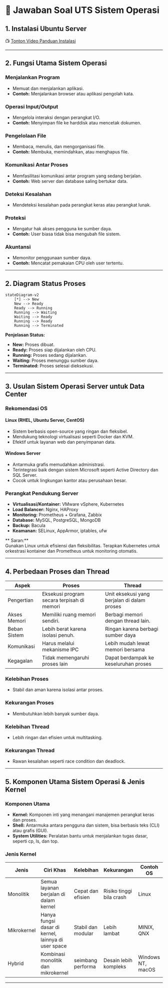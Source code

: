 
# 📘 Jawaban Soal UTS Sistem Operasi

## 1. Instalasi Ubuntu Server

📺 [Tonton Video Panduan Instalasi](https://youtu.be/q4Gn8AQwc98 "Tonton Video di YouTube")

---

## 2. Fungsi Utama Sistem Operasi

### Menjalankan Program
- Memuat dan menjalankan aplikasi.
- **Contoh:** Menjalankan browser atau aplikasi pengolah kata.

### Operasi Input/Output
- Mengelola interaksi dengan perangkat I/O.
- **Contoh:** Menyimpan file ke harddisk atau mencetak dokumen.

### Pengelolaan File
- Membaca, menulis, dan mengorganisasi file.
- **Contoh:** Membuka, memindahkan, atau menghapus file.

### Komunikasi Antar Proses
- Memfasilitasi komunikasi antar program yang sedang berjalan.
- **Contoh:** Web server dan database saling bertukar data.

### Deteksi Kesalahan
- Mendeteksi kesalahan pada perangkat keras atau perangkat lunak.

### Proteksi
- Mengatur hak akses pengguna ke sumber daya.
- **Contoh:** User biasa tidak bisa mengubah file sistem.

### Akuntansi
- Memonitor penggunaan sumber daya.
- **Contoh:** Mencatat pemakaian CPU oleh user tertentu.

---

## 2. Diagram Status Proses

```mermaid
stateDiagram-v2
    [*] --> New
    New --> Ready
    Ready --> Running
    Running --> Waiting
    Waiting --> Ready
    Running --> Ready
    Running --> Terminated

```

**Penjelasan Status:**
- **New:** Proses dibuat.
- **Ready:** Proses siap dijalankan oleh CPU.
- **Running:** Proses sedang dijalankan.
- **Waiting:** Proses menunggu sumber daya.
- **Terminated:** Proses selesai dieksekusi.

---

## 3. Usulan Sistem Operasi Server untuk Data Center

### Rekomendasi OS

#### Linux (RHEL, Ubuntu Server, CentOS)
- Sistem berbasis open-source yang ringan dan fleksibel.
- Mendukung teknologi virtualisasi seperti Docker dan KVM.
- Efektif untuk layanan web dan penyimpanan data.

#### Windows Server
- Antarmuka grafis memudahkan administrasi.
- Terintegrasi baik dengan sistem Microsoft seperti Active Directory dan SQL Server.
- Cocok untuk lingkungan kantor atau perusahaan besar.

### Perangkat Pendukung Server
- **Virtualisasi/Kontainer:** VMware vSphere, Kubernetes
- **Load Balancer:** Nginx, HAProxy
- **Monitoring:** Prometheus + Grafana, Zabbix
- **Database:** MySQL, PostgreSQL, MongoDB
- **Backup:** Bacula
- **Keamanan:** SELinux, AppArmor, iptables, ufw

** Saran:**  
Gunakan Linux untuk efisiensi dan fleksibilitas. Terapkan Kubernetes untuk orkestrasi kontainer dan Prometheus untuk monitoring otomatis.

---

## 4. Perbedaan Proses dan Thread

| Aspek        | Proses                                      | Thread                                       |
|--------------|---------------------------------------------|----------------------------------------------|
| Pengertian   | Eksekusi program secara terpisah di memori  | Unit eksekusi yang berjalan di dalam proses  |
| Akses Memori | Memiliki ruang memori sendiri.              | Berbagi memori dengan thread lain.           |
| Beban Sistem | Lebih berat karena isolasi penuh.           | Ringan karena berbagi sumber daya            |
| Komunikasi   | Harus melalui mekanisme IPC                 | Lebih mudah lewat memori bersama             |
| Kegagalan    | Tidak memengaruhi proses lain               | Dapat berdampak ke keseluruhan proses        |

###  Kelebihan Proses
- Stabil dan aman karena isolasi antar proses.
  
###  Kekurangan Proses
- Membutuhkan lebih banyak sumber daya.

###  Kelebihan Thread
- Lebih ringan dan efisien untuk multitasking.

###  Kekurangan Thread
- Rawan kesalahan seperti race condition dan deadlock.


---

## 5. Komponen Utama Sistem Operasi & Jenis Kernel

### Komponen Utama

- **Kernel:** Komponen inti yang menangani manajemen perangkat keras dan proses.
- **Shell:** Antarmuka antara pengguna dan sistem, bisa berbasis teks (CLI) atau grafis (GUI).
- **System Utilities:** Peralatan bantu untuk menjalankan tugas dasar, seperti cp, ls, dan top.

### Jenis Kernel

| Jenis         | Ciri Khas                                                | Kelebihan             | Kekurangan                 | Contoh OS         |
|---------------|----------------------------------------------------------|-----------------------|----------------------------|-------------------|
| Monolitik     | Semua layanan berjalan di dalam kernel                   | Cepat dan efisien     | Risiko tinggi bila crash   | Linux             |
| Mikrokernel   | Hanya fungsi dasar di kernel, lainnya di user space      | Stabil dan modular    | Lebih lambat               | MINIX, QNX        |
| Hybrid        | Kombinasi monolitik dan mikrokernel                      | seimbang performa     | Desain lebih kompleks      | Windows NT, macOS |

---
